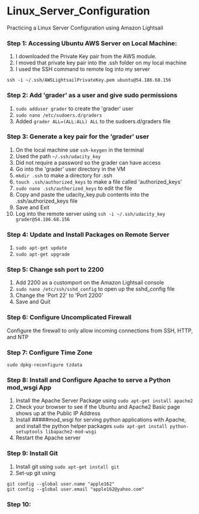 # Linux_Server_Configuration
Practicing a Linux Server Configuration using Amazon Lightsail

### Step 1: Accessing Ubuntu AWS Server on Local Machine:
1. I downloaded the Private Key pair from the AWS module.
2. I moved that private key pair into the .ssh folder on my local machine
3. I used the SSH command to remote log into my server
```
ssh -i ~/.ssh/AWSLightsailPrivateKey.pem ubuntu@54.186.68.156
```
### Step 2: Add 'grader' as a user and give sudo permissions
1. `sudo adduser grader` to create the 'grader' user
2. `sudo nano /etc/sudoers.d/graders` 
3.  Added `grader ALL=(ALL:ALL) ALL` to the sudoers.d/graders file

### Step 3: Generate a key pair for the 'grader' user
1. On the local machine use `ssh-keygen` in the terminal
2. Used the path `~/.ssh/udacity_key`
3. Did not require a password so the grader can have access
4. Go into the 'grader' user directory in the VM
5. `mkdir .ssh` to make a directory for .ssh
6. `touch .ssh/authorized_keys` to make a file called 'authorized_keys'
7. `sudo nano .ssh/authorized_keys` to edit the file
8. Copy and paste the udacity_key.pub contents into the .ssh/authorized_keys file
9. Save and Exit
10. Log into the remote server using `ssh -i ~/.ssh/udacity_key grader@54.186.68.156`

### Step 4: Update and Install Packages on Remote Server
1. `sudo apt-get update`
2. `sudo apt-get upgrade`

### Step 5: Change ssh port to 2200 
1. Add 2200 as a customport on the Amazon Lightsail console
2. `sudo nano /etc/ssh/sshd_config` to open up the sshd_config file
3. Change the 'Port 22' to 'Port 2200'
4. Save and Quit

### Step 6: Configure Uncomplicated Firewall
Configure the firewall to only allow incoming connections from SSH, HTTP, and NTP

### Step 7: Configure Time Zone
`sudo dpkg-reconfigure tzdata`

### Step 8: Install and Configure Apache to serve a Python mod_wsgi App
1. Install the Apache Server Package using `sudo apt-get install apache2`
2. Check your browser to see if the Ubuntu and Apache2 Basic page shows up at the Public IP Address
3. Install #####mod_wsgi for serving python applications with Apache, and install the python helper packages
`sudo apt-get install python-setuptools libapache2-mod-wsgi`
4. Restart the Apache server
### Step 9: Install Git
1. Install git using `sudo apt-get install git`
2. Set-up git using 
```
git config --global user.name "apple162"
git config --global user.email "apple162@yahoo.com"
```
### Step 10: 
